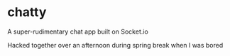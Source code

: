 # chatty
A super-rudimentary chat app built on Socket.io

Hacked together over an afternoon during spring break when I was bored 
